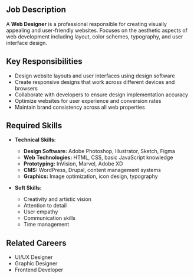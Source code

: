 ## Job Description
A **Web Designer** is a professional responsible for creating visually appealing and user-friendly websites. Focuses on the aesthetic aspects of web development including layout, color schemes, typography, and user interface design.

## Key Responsibilities
- Design website layouts and user interfaces using design software
- Create responsive designs that work across different devices and browsers
- Collaborate with developers to ensure design implementation accuracy
- Optimize websites for user experience and conversion rates
- Maintain brand consistency across all web properties

## Required Skills
- **Technical Skills:**
  - **Design Software:** Adobe Photoshop, Illustrator, Sketch, Figma
  - **Web Technologies:** HTML, CSS, basic JavaScript knowledge
  - **Prototyping:** InVision, Marvel, Adobe XD
  - **CMS:** WordPress, Drupal, content management systems
  - **Graphics:** Image optimization, icon design, typography

- **Soft Skills:**
  - Creativity and artistic vision
  - Attention to detail
  - User empathy
  - Communication skills
  - Time management

## Related Careers
- UI/UX Designer
- Graphic Designer
- Frontend Developer